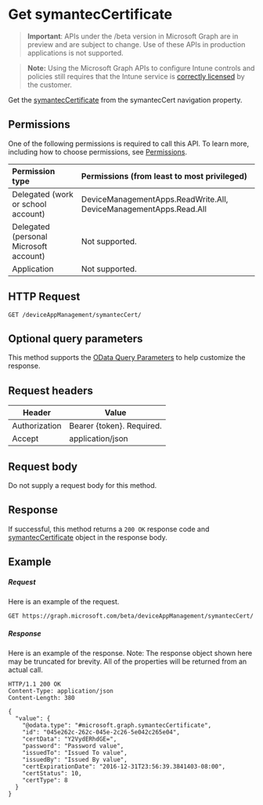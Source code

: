 ﻿# Get symantecCertificate

> **Important**: APIs under the /beta version in Microsoft Graph are in preview and are subject to change. Use of these APIs in production applications is not supported.

> **Note:** Using the Microsoft Graph APIs to configure Intune controls and policies still requires that the Intune service is [correctly licensed](https://go.microsoft.com/fwlink/?linkid=839381) by the customer.

Get the [symantecCertificate](../resources/intune_apps_symanteccertificate.md) from the symantecCert navigation property.
## Permissions
One of the following permissions is required to call this API. To learn more, including how to choose permissions, see [Permissions](../../../concepts/permissions_reference.md).

|Permission type      | Permissions (from least to most privileged)              | 
|:--------------------|:---------------------------------------------------------| 
|Delegated (work or school account) | DeviceManagementApps.ReadWrite.All, DeviceManagementApps.Read.All    | 
|Delegated (personal Microsoft account) | Not supported.    | 
|Application | Not supported. | 

## HTTP Request
<!-- {
  "blockType": "ignored"
}
-->
```http
GET /deviceAppManagement/symantecCert/
```

## Optional query parameters
This method supports the [OData Query Parameters](http://developer.microsoft.com/en-us/graph/docs/overview/query_parameters) to help customize the response.
## Request headers
|Header|Value|
|---|---|
|Authorization|Bearer {token}. Required.|
|Accept|application/json|

## Request body
Do not supply a request body for this method.

## Response

If successful, this method returns a `200 OK` response code and [symantecCertificate](../resources/intune_apps_symanteccertificate.md) object in the response body.

## Example

##### Request

Here is an example of the request.
```http
GET https://graph.microsoft.com/beta/deviceAppManagement/symantecCert/
```

##### Response

Here is an example of the response. Note: The response object shown here may be truncated for brevity. All of the properties will be returned from an actual call.
```http
HTTP/1.1 200 OK
Content-Type: application/json
Content-Length: 380

{
  "value": {
    "@odata.type": "#microsoft.graph.symantecCertificate",
    "id": "045e262c-262c-045e-2c26-5e042c265e04",
    "certData": "Y2VydERhdGE=",
    "password": "Password value",
    "issuedTo": "Issued To value",
    "issuedBy": "Issued By value",
    "certExpirationDate": "2016-12-31T23:56:39.3841403-08:00",
    "certStatus": 10,
    "certType": 8
  }
}
```



